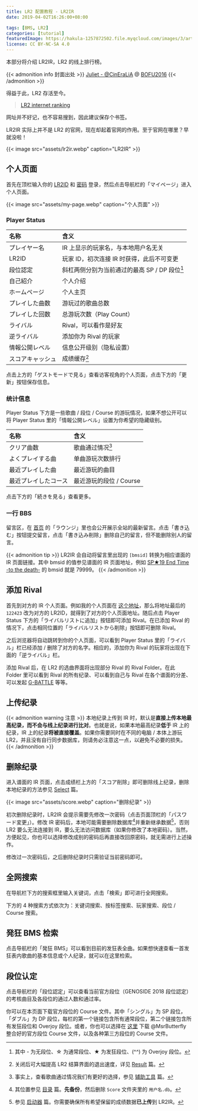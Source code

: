 ```yaml
---
title: LR2 配置教程 - LR2IR
date: 2019-04-02T16:26:00+08:00

tags: [BMS, LR2]
categories: [tutorial]
featuredImage: https://hakula-1257872502.file.myqcloud.com/images/3/article-covers/ef3f299c-00e3-432c-9cb7-4221cc7a05d0_59288952.webp
license: CC BY-NC-SA 4.0
---
```


本部分将介绍 LR2IR，LR2 的线上排行榜。

<!--more-->

{{< admonition info 封面出处 >}}
[Juliet - @CinEraLiA](https://www.pixiv.net/artworks/59288952) @ [BOFU2016](https://manbow.nothing.sh/event/event.cgi?action=More_def&num=461&event=110)
{{< /admonition >}}

得益于此，LR2 存活至今。

> [LR2 internet ranking](http://www.dream-pro.info/~lavalse/LR2IR/search.cgi)

网址并不好记，也不容易搜到，因此建议保存个书签。

LR2IR 实际上并不是 LR2 的官网，现在却起着官网的作用。至于官网在哪里？早就没啦！

{{< image src="assets/lr2ir.webp" caption="LR2IR" >}}

## 个人页面

首先在顶栏输入你的 [LR2ID](../body/#进入游戏) 和 [密码](../launcher/#注册) 登录，然后点击导航栏的「マイページ」进入个人页面。

{{< image src="assets/my-page.webp" caption="个人页面" >}}

### Player Status

| 名称             | 含义                                              |
| :--------------- | :------------------------------------------------ |
| プレイヤー名     | IR 上显示的玩家名，与本地用户名无关               |
| LR2ID            | 玩家 ID，初次连接 IR 时获得，此后不可变更         |
| 段位認定         | 斜杠两侧分别为当前通过的最高 SP / DP 段位[^skill] |
| 自己紹介         | 个人介绍                                          |
| ホームページ     | 个人主页                                          |
| プレイした曲数   | 游玩过的歌曲总数                                  |
| プレイした回数   | 总游玩次数（Play Count）                          |
| ライバル         | Rival，可以看作是好友                             |
| 逆ライバル       | 添加你为 Rival 的玩家                             |
| 情報公開レベル   | 信息公开级别（隐私设置）                          |
| スコアキャッシュ | 成绩缓存[^score-cache]                            |

点击上方的「ゲストモードで見る」查看访客视角的个人页面，点击下方的「更新」按钮保存信息。

[^skill]: 其中 - 为无段位、☆ 为通常段位、★ 为发狂段位、(^^) 为 Overjoy 段位。
[^score-cache]: 关闭后可大幅提高 LR2 结算界面的退出速度，详见 [Result](../result/#internet-ranking) 篇。

### 统计信息

Player Status 下方是一些歌曲 / 段位 / Course 的游玩情况，如果不想公开可以将 Player Status 里的「情報公開レベル」设置为你希望的隐藏级别。

| 名称                 | 含义                       |
| :------------------- | :------------------------- |
| クリア曲数           | 歌曲通过情况[^clear-count] |
| よくプレイする曲     | 单曲游玩次数排行           |
| 最近プレイした曲     | 最近游玩的曲目             |
| 最近プレイしたコース | 最近游玩的段位 / Course    |

点击下方的「続きを見る」查看更多。

[^clear-count]: 事实上，查看歌曲通过情况我们有更好的选择，参见 [辅助工具](../tools/#点灯情况) 篇。

### 一行 BBS

留言区，在 [首页](http://www.dream-pro.info/~lavalse/LR2IR/search.cgi) 的「ラウンジ」里也会公开展示全站的最新留言。点击「書き込む」按钮提交留言，点击「書き込み削除」删除自己的留言，但不能删除别人的留言。

{{< admonition tip >}}
LR2IR 会自动将留言里出现的 `[bmsid]` 转换为相应谱面的 IR 页面链接。其中 bmsid 的值参见谱面的 IR 页面地址，例如 [SP★19 End Time -to the death-](http://www.dream-pro.info/~lavalse/LR2IR/search.cgi?mode=ranking&bmsid=79999) 的 bmsid 就是 79999。
{{< /admonition >}}

## 添加 Rival

首先到对方的 IR 个人页面。例如我的个人页面在 [这个地址](http://www.dream-pro.info/~lavalse/LR2IR/search.cgi?mode=mypage&playerid=122423)，那么将地址最后的 `122423` 改为对方的 LR2ID，就得到了对方的个人页面地址。随后点击 Player Status 下方的「ライバルリストに追加」按钮即可添加 Rival。在已添加 Rival 的情况下，点击相同位置的「ライバルリストから削除」按钮即可删除 Rival。

之后浏览器将自动跳转到你的个人页面，可以看到 Player Status 里的「ライバル」栏已经添加 / 删除了对方的名字。相应的，添加你为 Rival 的玩家将出现在下面的「逆ライバル」栏。

添加 Rival 后，在 LR2 的选曲界面将出现部分 Rival 的 Rival Folder。在此 Folder 里可以看到 Rival 的所有纪录、可以看到自己与 Rival 在各个谱面的分差、可以发起 [G-BATTLE](../select/#g-battle) 等等。

## 上传纪录

{{< admonition warning 注意 >}}
本地纪录上传到 IR 时，默认是**直接上传本地最高纪录，而不会与线上纪录进行比对**。也就是说，如果本地最高纪录**低于** IR 上的纪录，IR 上的纪录**将被直接覆盖**。如果你需要同时在不同的电脑 / 本体上游玩 LR2，并且没有自行同步数据库，则请务必注意这一点，以避免不必要的损失。
{{< /admonition >}}

## 删除纪录

进入谱面的 IR 页面，点击成绩栏上方的「スコア削除」即可删除线上纪录，删除本地纪录的方法参见 [Select](../select/#搜索框) 篇。

{{< image src="assets/score.webp" caption="删除纪录" >}}

初次删除纪录时，LR2IR 会提示需要先修改一次密码（点击页面顶栏的「パスワード変更」）。修改 IR 密码后，本地可能需要删除数据库[^database]并重新继承数据[^register]，否则 LR2 要么无法连接到 IR，要么无法访问数据库（如果你修改了本地密码）。当然，方便起见，你也可以选择修改成别的密码后再直接改回原密码，就无需进行上述操作。

修改过一次密码后，之后删除纪录时只需验证当前密码即可。

[^database]: 其位置参见 [目录](../directory-structure/#database) 篇。**先备份**，然后删除 `Score` 文件夹里的 `用户名.db`。
[^register]: 参见 [启动器](../launcher/#注册) 篇。你需要确保所有希望保留的成绩数据**已上传**到 LR2IR。

## 全网搜索

在导航栏下方的搜索框里输入关键词，点击「検索」即可进行全网搜索。

下方的 4 种搜索方式依次为：关键词搜索、按标签搜索、玩家搜索、段位 / Course 搜索。

## 発狂 BMS 检索

点击导航栏的「発狂 BMS」可以看到目前的发狂表全曲。如果想快速查看一首发狂表内歌曲的基本信息或个人纪录，就可以在这里检索。

## 段位认定

点击导航栏的「段位認定」可以查看当前官方段位（GENOSIDE 2018 段位認定）的考核曲目及各段位的通过人数和通过率。

你可以在本页面下载官方段位的 Course 文件。其中「シングル」为 SP 段位，「ダブル」为 DP 段位，每栏的第一个链接包含所有通常段位，第二个链接包含所有发狂段位和 Overjoy 段位。或者，你也可以选择在 [这里][courses] 下载 @MsrButterfly 整合好的官方段位 Course 文件，以及各种第三方段位的 Course 文件。

[courses]: https://github.com/MsrLab-org/LR2IRCourses
